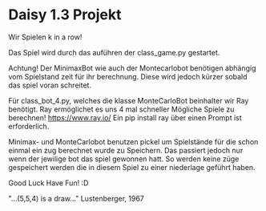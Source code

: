 # Daisy 1.3 Projekt

Wir Spielen k in a row!

Das Spiel wird durch das auführen der class_game.py gestartet.

Achtung!
Der MinimaxBot wie auch der Montecarlobot benötigen abhängig vom Spielstand zeit für ihr berechnung.
Diese wird jedoch kürzer sobald das spiel voran schreitet.

Für class_bot_4.py, welches die klasse MonteCarloBot beinhalter wir Ray benötigt.
Ray ermöglichet es uns 4 mal schneller Mögliche Spiele zu berechnen!
https://www.ray.io/
Ein pip install ray über einen Prompt ist erforderlich.

Minimax- und MonteCarlobot benutzen pickel um Spielstände für die schon einmal ein zug berechnet wurde zu Speichern.
Das passiert jedoch nur wenn der jewilige bot das spiel gewonnen hatt. 
So werden keine züge gespeichert werden die in diesem Spiel zu einer niederlage geführt haben.

Good Luck Have Fun! :D

"...(5,5,4) is a draw..."  Lustenberger, 1967